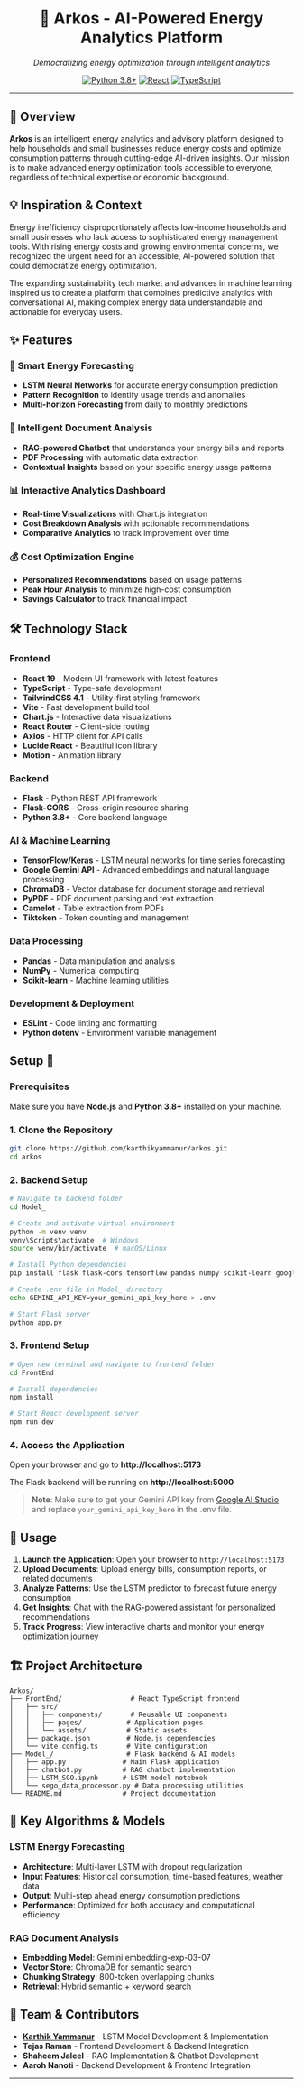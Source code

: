 <div align="center">

# 🌱 Arkos - AI-Powered Energy Analytics Platform

_Democratizing energy optimization through intelligent analytics_

[![Python 3.8+](https://img.shields.io/badge/python-3.8+-blue.svg)](https://www.python.org/downloads/)
[![React](https://img.shields.io/badge/React-18+-61DAFB.svg)](https://reactjs.org/)
[![TypeScript](https://img.shields.io/badge/TypeScript-4.9+-3178C6.svg)](https://www.typescriptlang.org/)

</div>

---

## 🎯 Overview

**Arkos** is an intelligent energy analytics and advisory platform designed to help households and small businesses reduce energy costs and optimize consumption patterns through cutting-edge AI-driven insights. Our mission is to make advanced energy optimization tools accessible to everyone, regardless of technical expertise or economic background.

## 💡 Inspiration & Context

Energy inefficiency disproportionately affects low-income households and small businesses who lack access to sophisticated energy management tools. With rising energy costs and growing environmental concerns, we recognized the urgent need for an accessible, AI-powered solution that could democratize energy optimization.

The expanding sustainability tech market and advances in machine learning inspired us to create a platform that combines predictive analytics with conversational AI, making complex energy data understandable and actionable for everyday users.

## ✨ Features

### 🔮 **Smart Energy Forecasting**

- **LSTM Neural Networks** for accurate energy consumption prediction
- **Pattern Recognition** to identify usage trends and anomalies
- **Multi-horizon Forecasting** from daily to monthly predictions

### 🤖 **Intelligent Document Analysis**

- **RAG-powered Chatbot** that understands your energy bills and reports
- **PDF Processing** with automatic data extraction
- **Contextual Insights** based on your specific energy usage patterns

### 📊 **Interactive Analytics Dashboard**

- **Real-time Visualizations** with Chart.js integration
- **Cost Breakdown Analysis** with actionable recommendations
- **Comparative Analytics** to track improvement over time

### 💰 **Cost Optimization Engine**

- **Personalized Recommendations** based on usage patterns
- **Peak Hour Analysis** to minimize high-cost consumption
- **Savings Calculator** to track financial impact

## 🛠️ Technology Stack

### Frontend

- **React 19** - Modern UI framework with latest features
- **TypeScript** - Type-safe development
- **TailwindCSS 4.1** - Utility-first styling framework
- **Vite** - Fast development build tool
- **Chart.js** - Interactive data visualizations
- **React Router** - Client-side routing
- **Axios** - HTTP client for API calls
- **Lucide React** - Beautiful icon library
- **Motion** - Animation library

### Backend

- **Flask** - Python REST API framework
- **Flask-CORS** - Cross-origin resource sharing
- **Python 3.8+** - Core backend language

### AI & Machine Learning

- **TensorFlow/Keras** - LSTM neural networks for time series forecasting
- **Google Gemini API** - Advanced embeddings and natural language processing
- **ChromaDB** - Vector database for document storage and retrieval
- **PyPDF** - PDF document parsing and text extraction
- **Camelot** - Table extraction from PDFs
- **Tiktoken** - Token counting and management

### Data Processing

- **Pandas** - Data manipulation and analysis
- **NumPy** - Numerical computing
- **Scikit-learn** - Machine learning utilities

### Development & Deployment

- **ESLint** - Code linting and formatting
- **Python dotenv** - Environment variable management

## Setup 🚀

### Prerequisites

Make sure you have **Node.js** and **Python 3.8+** installed on your machine.

### 1. Clone the Repository

```bash
git clone https://github.com/karthikyammanur/arkos.git
cd arkos
```

### 2. Backend Setup

```bash
# Navigate to backend folder
cd Model_

# Create and activate virtual environment
python -m venv venv
venv\Scripts\activate  # Windows
source venv/bin/activate  # macOS/Linux

# Install Python dependencies
pip install flask flask-cors tensorflow pandas numpy scikit-learn google-generativeai chromadb PyMuPDF python-dotenv

# Create .env file in Model_ directory
echo GEMINI_API_KEY=your_gemini_api_key_here > .env

# Start Flask server
python app.py
```

### 3. Frontend Setup

```bash
# Open new terminal and navigate to frontend folder
cd FrontEnd

# Install dependencies
npm install

# Start React development server
npm run dev
```

### 4. Access the Application

Open your browser and go to **http://localhost:5173**

The Flask backend will be running on **http://localhost:5000**

> **Note**: Make sure to get your Gemini API key from [Google AI Studio](https://makersuite.google.com/app/apikey) and replace `your_gemini_api_key_here` in the .env file.

## 🚀 Usage

1. **Launch the Application**: Open your browser to `http://localhost:5173`
2. **Upload Documents**: Upload energy bills, consumption reports, or related documents
3. **Analyze Patterns**: Use the LSTM predictor to forecast future energy consumption
4. **Get Insights**: Chat with the RAG-powered assistant for personalized recommendations
5. **Track Progress**: View interactive charts and monitor your energy optimization journey

## 🏗️ Project Architecture

```
Arkos/
├── FrontEnd/                 # React TypeScript frontend
│   ├── src/
│   │   ├── components/       # Reusable UI components
│   │   ├── pages/           # Application pages
│   │   └── assets/          # Static assets
│   ├── package.json         # Node.js dependencies
│   └── vite.config.ts       # Vite configuration
├── Model_/                  # Flask backend & AI models
│   ├── app.py              # Main Flask application
│   ├── chatbot.py          # RAG chatbot implementation
│   ├── LSTM_SGO.ipynb      # LSTM model notebook
│   └── sego_data_processor.py # Data processing utilities
└── README.md               # Project documentation
```

## 🎯 Key Algorithms & Models

### LSTM Energy Forecasting

- **Architecture**: Multi-layer LSTM with dropout regularization
- **Input Features**: Historical consumption, time-based features, weather data
- **Output**: Multi-step ahead energy consumption predictions
- **Performance**: Optimized for both accuracy and computational efficiency

### RAG Document Analysis

- **Embedding Model**: Gemini embedding-exp-03-07
- **Vector Store**: ChromaDB for semantic search
- **Chunking Strategy**: 800-token overlapping chunks
- **Retrieval**: Hybrid semantic + keyword search

## 👥 Team & Contributors

- **[Karthik Yammanur](https://github.com/karthikyammanur)** - LSTM Model Development & Implementation
- **Tejas Raman** - Frontend Development & Backend Integration
- **Shaheem Jaleel** - RAG Implementation & Chatbot Development
- **Aaroh Nanoti** - Backend Development & Frontend Integration

---
